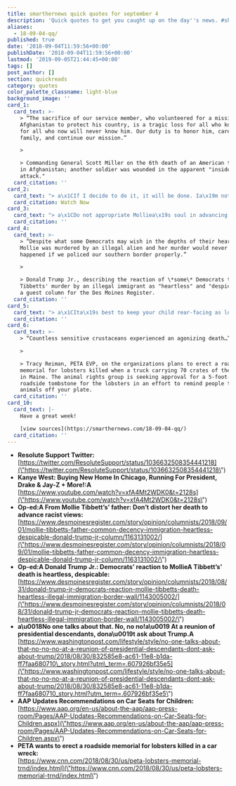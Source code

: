 ```yaml
---
title: smarthernews quick quotes for september 4
description: 'Quick quotes to get you caught up on the day''s news. #shnquickquotes'
aliases:
  - 18-09-04-qq/
published: true
date: '2018-09-04T11:59:56+00:00'
publishDate: '2018-09-04T11:59:56+00:00'
lastmod: '2019-09-05T21:44:45+00:00'
tags: []
post_author: []
section: quickreads
category: quotes
color_palette_classname: light-blue
background_image: ''
card_1:
  card_text: >-
    > “The sacrifice of our service member, who volunteered for a mission to
    Afghanistan to protect his country, is a tragic loss for all who knew, and
    for all who now will never know him. Our duty is to honor him, care for his
    family, and continue our mission.”

    > 

    > Commanding General Scott Miller on the 6th death of an American this year
    in Afghanistan; another soldier was wounded in the apparent "insider
    attack."
  card_citation: ''
card_2:
  card_text: "> a\x1CIf I decide to do it, it will be done. Ia\x19m not gonna ‘try’.a\x1D\n> \n> Kanye West, on \\*possibly\\* running for President in 2024. He said \"100% it could happen\" in a wide ranging interview with a Chicago radio station.\n\n[Watch Now](https://www.youtube.com/embed/xfA4Mt2WDK0?enablejsapi=1&autoplay=1&rel=0)"
  card_citation: Watch Now
card_3:
  card_text: "> a\x1CDo not appropriate Molliea\x19s soul in advancing views she believed were profoundly racist.”\n> \n> Rob Tibbetts, Mollie Tibbetts' father, in a Des Moines Register op-ed asking for her death not to be used to advance \"racist views.\" His comments follow a Donald Trump, Jr. op-ed in the same paper in which he criticized Democrats' reaction to her death."
  card_citation: ''
card_4:
  card_text: >-
    > “Despite what some Democrats may wish in the depths of their hearts,A
    Mollie was murdered by an illegal alien and her murder would never have
    happened if we policed our southern border properly.”

    > 

    > Donald Trump Jr., describing the reaction of \*some\* Democrats to Mollie
    Tibbetts' murder by an illegal immigrant as "heartless" and "despicable" in
    a guest column for the Des Moines Register.
  card_citation: ''
card_5:
  card_text: "> a\x1CIta\x19s best to keep your child rear-facing as long as possible. This is still the safest way for children to ride.a\x1D\n> \n> American Academy of Pediatrics as it drops the age limit for rear-facing car seats. Previous guidance said children under two should remain backwards facing, but the new recommendation suggests children should not face forward until they reach the weight limit of the seat, which is typically 40 pounds."
  card_citation: ''
card_6:
  card_text: >-
    > “Countless sensitive crustaceans experienced an agonizing death…”

    > 

    > Tracy Reiman, PETA EVP, on the organizations plans to erect a roadside
    memorial for lobsters killed when a truck carrying 70 crates of them crashed
    in Maine. The animal rights group is seeking approval for a 5-foot-tall,
    roadside tombstone for the lobsters in an effort to remind people to keep
    animals off your plate.
  card_citation: ''
card_10:
  card_text: |-
    Have a great week!

    [view sources](https://smarthernews.com/18-09-04-qq/)
  card_citation: ''
---
```

*   **Resolute Support Twitter:** [https://twitter.com/ResoluteSupport/status/1036632508354441218](\"https://twitter.com/ResoluteSupport/status/1036632508354441218\")
*   **Kanye West: Buying New Home In Chicago, Running For President, Drake & Jay-Z + More!:A**  
    [https://www.youtube.com/watch?v=xfA4Mt2WDK0&t=2128s](\"https://www.youtube.com/watch?v=xfA4Mt2WDK0&t=2128s\")
*   **Op-ed:A From Mollie Tibbett’s’ father: Don’t distort her death to advance racist views:**  
    [https://www.desmoinesregister.com/story/opinion/columnists/2018/09/01/mollie-tibbetts-father-common-decency-immigration-heartless-despicable-donald-trump-jr-column/1163131002/](\"https://www.desmoinesregister.com/story/opinion/columnists/2018/09/01/mollie-tibbetts-father-common-decency-immigration-heartless-despicable-donald-trump-jr-column/1163131002/\")
*   **Op-ed:A Donald Trump Jr.: Democrats’ reaction to MollieA Tibbett’s’ death is heartless, despicable:**  
    [https://www.desmoinesregister.com/story/opinion/columnists/2018/08/31/donald-trump-jr-democrats-reaction-mollie-tibbetts-death-heartless-illegal-immigration-border-wall/1143005002/](\"https://www.desmoinesregister.com/story/opinion/columnists/2018/08/31/donald-trump-jr-democrats-reaction-mollie-tibbetts-death-heartless-illegal-immigration-border-wall/1143005002/\")
*   **a\\u0018No one talks about that. No, no no!a\\u0019 At a reunion of presidential descendants, dona\\u0019t ask about Trump.A**  
    [https://www.washingtonpost.com/lifestyle/style/no-one-talks-about-that-no-no-no-at-a-reunion-of-presidential-descendants-dont-ask-about-trump/2018/08/30/832585e8-ac61-11e8-b1da-ff7faa680710\_story.html?utm\_term=.607926bf35e5](\"https://www.washingtonpost.com/lifestyle/style/no-one-talks-about-that-no-no-no-at-a-reunion-of-presidential-descendants-dont-ask-about-trump/2018/08/30/832585e8-ac61-11e8-b1da-ff7faa680710_story.html?utm_term=.607926bf35e5\")
*   **AAP Updates Recommendations on Car Seats for Children:**  
    [https://www.aap.org/en-us/about-the-aap/aap-press-room/Pages/AAP-Updates-Recommendations-on-Car-Seats-for-Children.aspx](\"https://www.aap.org/en-us/about-the-aap/aap-press-room/Pages/AAP-Updates-Recommendations-on-Car-Seats-for-Children.aspx\")
*   **PETA wants to erect a roadside memorial for lobsters killed in a car wreck:**  
    [https://www.cnn.com/2018/08/30/us/peta-lobsters-memorial-trnd/index.html](\"https://www.cnn.com/2018/08/30/us/peta-lobsters-memorial-trnd/index.html\")